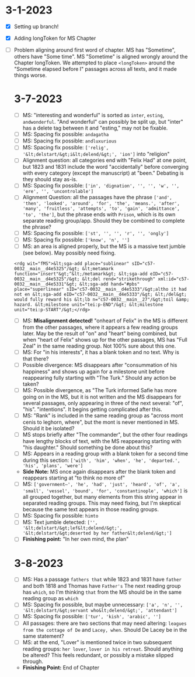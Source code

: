 # 3-1-2023

- [X] Setting up branch!

- [X] Adding longToken for MS Chapter
- [ ] Problem aligning around first word of chapter. MS has "Sometime", others have "Some time".
   MS "Sometime" is aligned wrongly around the Chapter longToken. We attempted to place `<longToken>` around the "Sometime elapsed before I" passages across all texts, and it made things worse.
   
  # 3-7-2023
  
  - [ ] MS: "interesting and wonderful" is sorted as `inter`, `esting`, `andwonderful`. "And wonderful" can possibly be split up, but "inter" has a delete tag between it and "esting," may not be fixable.
  - [ ] MS: Spacing fix possible: `andagatha`
  - [ ] MS: Spacing fix possible: `andluxurious`
  - [ ] MS: Spacing fix possible: `['relig', '&lt;delstart/&gt;i&lt;delend/&gt;', 'ion']` into "religion"
  - [ ] Alignment question: all categories end with "Felix Had" at one point, but 1823 and 1831 include the word "accidentally" before converging with every category (except the manuscript) at "been." Debating is they should stay as-is.
  - [ ] MS: Spacing fix possible: `['in', 'dignation', '', '', 'w', '', 'ere', '', 'uncontrolable']`
  - [ ] Alignment Question: all the passages have the phrase `['and', 'then', 'looked', 'around', 'for', 'the', 'means.', 'after', 'many', 'fruitless', 'attempts', 'to', 'gain', 'admittance', 'to', 'the']`, but the phrase ends with `Prison`, which is its own separate reading group/app. Should they be combined to complete the phrase?
  - [ ] MS: Spacing fix possible: `['st', '', '', 'r', '', 'ongly']`
  - [ ] MS: Spacing fix possible: `['know', 'n', '']`
  - [ ] MS: an area is aligned properly, but the MS is a massive text jumble (see below). May possibly need fixing.
  
  `<rdg wit="fMS">&lt;sga-add place="sublinear" sID="c57-0032__main__d4e5325"/&gt;
				&lt;metamark function="insert"&gt;^&lt;/metamark&gt; &lt;sga-add
				eID="c57-0032__main__d4e5325"/&gt; &lt;del rend="strikethrough"
				xml:id="c57-0032__main__d4e5331"&gt; &lt;sga-add hand="#pbs" place="superlinear"
				sID="c57-0032__main__d4e5333"/&gt;altho it had not en &lt;sga-add
				eID="c57-0032__main__d4e5333"/&gt; &lt;/del&gt; would fully reward his &lt;lb
				n="c57-0032__main__27"/&gt;toil &amp; hazard. &lt;milestone unit="tei:p-END"/&gt;
				&lt;milestone unit="tei:p-START"/&gt;</rdg>`
   - [ ] MS: **Misalignment detected!** "onheart of Felix" in the MS is different from the other passages, where it appears a few reading groups later. May be the result of "on" and "heart" being combined, but when "heart of Felix" shows up for the other passages, MS has "Full Zeal" in the same reading group. Not 100% sure about this one.
   - [ ] MS: For "in his interests", it has a blank token and no text. Why is that there?
   - [ ] Possible divergence: MS disappears after "consummation of his happiness" and shows up again for a milestone unit before reappearing fully starting with "The Turk." Should any action be taken?
   - [ ] MS: Possible divergence, as "The Turk informed Safie has more going on in the MS, but it is not written and the MS disappears for several passages, only appearing in three of the next several: "of", "his". "intentions". It begins getting complicated after this.
   - [ ]  MS: "Rank" is included in the same reading group as "across mont cenis to leghorn, where", but the mont is never mentioned in MS. Should it be isolated?
   - [ ] MS stops briefly after "The commander", but the other four readings have lengthy blocks of text, with the MS reappearing starting with "his daughter." Should something be done about this?
   - [ ] MS: Appears in a reading group with a blank token for a second time during this section: `['with', 'him', 'when', 'he', 'departed.', 'his', 'plans', 'were']`
   -  **Side Note:** MS once again disappears after the blank token and reappears starting at "to think no more of"
   - [ ] MS: `['government–', 'he', 'had', 'just', 'heard', 'of', 'a', 'small', 'vessel', 'bound', 'for', 'constantinople', 'which']` is all grouped together, but many elements from this string appear in separated reading groups. This may need fixing, but I'm skeptical because the same text appears in those reading groups. 
   - [ ] MS: Spacing fix possible: `himto`	
   - [ ] MS: Text jumble detected: `['', '&lt;delstart/&gt;lef&lt;delend/&gt;', '&lt;delstart/&gt;deserted by her father&lt;delend/&gt;']`
   - [ ] **Finishing point:** "In her own mind, the plan"
   
   # 3-8-2023
   - [ ] MS: Has a passage `fathers that` while 1823 and 1831 have `father` and both 1818 and Thomas have `Father's` The next reading group has `which`, so I'm thinking `that` from the MS should be in the same reading group as `which`   
   - [ ] MS: Spacing fix possible, but maybe unnecessary: `['a', 'n', '', '&lt;delstart/&gt;servant who&lt;delend/&gt;', 'attendant']`
   - [ ] MS: Spacing fix possible: `['tur', 'kish', 'arabic', '']`
   - [ ] All passages: there are two sections that may need altering: `leagues from the cottage of De` and `Lacey, when`. Should De Lacey be in the same statement? 
   - [ ] MS: at the end, "Lover" is mentioned twice in two subsequent reading groups: `her lover`, `lover in his retreat`. Should anything be altered? This feels redundant, or possibly a mistake slipped through.
   - **Finishing Point:** End of Chapter
   